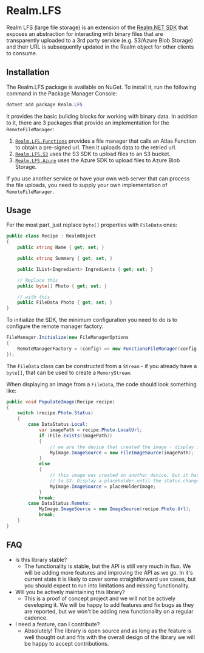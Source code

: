 # Realm.LFS

Realm LFS (large file storage) is an extension of the [Realm.NET SDK](http://github.com/realm/realm-dotnet) that exposes an abstraction for interacting with binary files that are transparently uploaded to a 3rd party service (e.g. S3/Azure Blob Storage) and their URL is subsequently updated in the Realm object for other clients to consume.

## Installation

The Realm.LFS package is available on NuGet. To install it, run the following command in the Package Manager Console:

```powershell
dotnet add package Realm.LFS
```

It provides the basic building blocks for working with binary data. In addition to it, there are 3 packages that provide an implementation for the `RemoteFileManager`:

1. [`Realm.LFS.Functions`](https://www.nuget.org/packages/Realm.LFS.Functions) provides a file manager that calls an Atlas Function to obtain a pre-signed url. Then it uploads data to the retried url.
2. [`Realm.LFS.S3`](https://www.nuget.org/packages/Realm.LFS.S3) uses the S3 SDK to upload files to an S3 bucket.
3. [`Realm.LFS.Azure`](https://www.nuget.org/packages/Realm.LFS.Azure) uses the Azure SDK to upload files to Azure Blob Storage.

If you use another service or have your own web server that can process the file uploads, you need to supply your own implementation of `RemoteFileManager`.

## Usage

For the most part, just replace `byte[]` properties with `FileData` ones:

```csharp
public class Recipe : RealmObject
{
    public string Name { get; set; }

    public string Summary { get; set; }

    public IList<Ingredient> Ingredients { get; set; }

    // Replace this
    public byte[] Photo { get; set; }

    // with this
    public FileData Photo { get; set; }
}
```

To initialize the SDK, the minimum configuration you need to do is to configure the remote manager factory:

```csharp
FileManager.Initialize(new FileManagerOptions
{
    RemoteManagerFactory = (config) => new FunctionsFileManager(config, "MyDataFunction")
});
```

The `FileData` class can be constructed from a `Stream` - if you already have a `byte[]`, that can be used to create a `MemoryStream`.

When displaying an image from a `FileData`, the code should look something like:

```csharp
public void PopulateImage(Recipe recipe)
{
    switch (recipe.Photo.Status)
    {
        case DataStatus.Local:
            var imagePath = recipe.Photo.LocalUrl;
            if (File.Exists(imagePath))
            {
                // we are the device that created the image - display it from disk
                MyImage.ImageSource = new FileImageSource(imagePath);
            }
            else
            {
                // this image was created on another device, but it hasn't uploaded it yet
                // to S3. Display a placeholder until the status changes to Remote
                MyImage.ImageSource = placeHolderImage;
            }
            break;
        case DataStatus.Remote:
            MyImage.ImageSource = new ImageSource(recipe.Photo.Url);
            break;
    }
}
```

## FAQ

* Is this library stable?
  * The functionality is stable, but the API is still very much in flux. We will be adding more features and improving the API as we go. In it's current state it is likely to cover some straightforward use cases, but you should expect to run into limitations and missing functionality.
* Will you be actively maintaining this library?
  * This is a proof of concept project and we will not be actively developing it. We will be happy to add features and fix bugs as they are reported, but we won't be adding new functionality on a regular cadence.
* I need a feature, can I contribute?
  * Absolutely! The library is open source and as long as the feature is well thought out and fits with the overall design of the library we will be happy to accept contributions.
